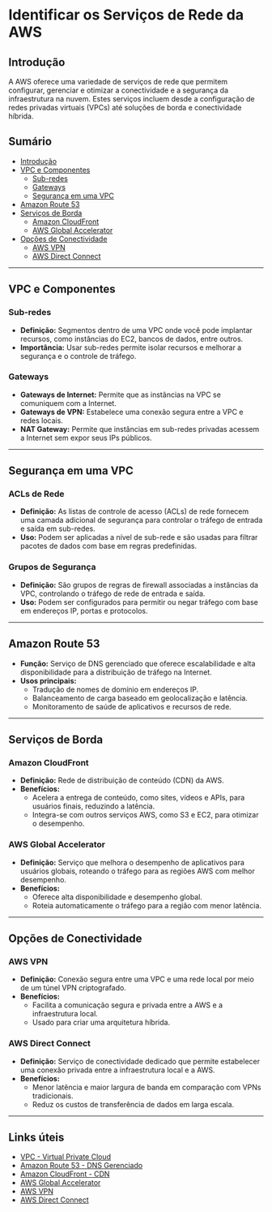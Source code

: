 # Identificar os Serviços de Rede da AWS

## Introdução  
A AWS oferece uma variedade de serviços de rede que permitem configurar, gerenciar e otimizar a conectividade e a segurança da infraestrutura na nuvem. Estes serviços incluem desde a configuração de redes privadas virtuais (VPCs) até soluções de borda e conectividade híbrida.

## Sumário  
- [Introdução](#introdução)  
- [VPC e Componentes](#vpc-e-componentes)  
  - [Sub-redes](#sub-redes)  
  - [Gateways](#gateways)  
  - [Segurança em uma VPC](#segurança-em-uma-vpc)  
- [Amazon Route 53](#amazon-route-53)  
- [Serviços de Borda](#serviços-de-borda)  
  - [Amazon CloudFront](#amazon-cloudfront)  
  - [AWS Global Accelerator](#aws-global-accelerator)  
- [Opções de Conectividade](#opções-de-conectividade)  
  - [AWS VPN](#aws-vpn)  
  - [AWS Direct Connect](#aws-direct-connect)  

---

## VPC e Componentes  

### Sub-redes  
- **Definição:** Segmentos dentro de uma VPC onde você pode implantar recursos, como instâncias do EC2, bancos de dados, entre outros.  
- **Importância:** Usar sub-redes permite isolar recursos e melhorar a segurança e o controle de tráfego.

### Gateways  
- **Gateways de Internet:** Permite que as instâncias na VPC se comuniquem com a Internet.  
- **Gateways de VPN:** Estabelece uma conexão segura entre a VPC e redes locais.  
- **NAT Gateway:** Permite que instâncias em sub-redes privadas acessem a Internet sem expor seus IPs públicos.

---

## Segurança em uma VPC  

### ACLs de Rede  
- **Definição:** As listas de controle de acesso (ACLs) de rede fornecem uma camada adicional de segurança para controlar o tráfego de entrada e saída em sub-redes.  
- **Uso:** Podem ser aplicadas a nível de sub-rede e são usadas para filtrar pacotes de dados com base em regras predefinidas.

### Grupos de Segurança  
- **Definição:** São grupos de regras de firewall associadas a instâncias da VPC, controlando o tráfego de rede de entrada e saída.  
- **Uso:** Podem ser configurados para permitir ou negar tráfego com base em endereços IP, portas e protocolos.

---

## Amazon Route 53  
- **Função:** Serviço de DNS gerenciado que oferece escalabilidade e alta disponibilidade para a distribuição de tráfego na Internet.  
- **Usos principais:**  
  - Tradução de nomes de domínio em endereços IP.  
  - Balanceamento de carga baseado em geolocalização e latência.  
  - Monitoramento de saúde de aplicativos e recursos de rede.

---

## Serviços de Borda  

### Amazon CloudFront  
- **Definição:** Rede de distribuição de conteúdo (CDN) da AWS.  
- **Benefícios:**  
  - Acelera a entrega de conteúdo, como sites, vídeos e APIs, para usuários finais, reduzindo a latência.  
  - Integra-se com outros serviços AWS, como S3 e EC2, para otimizar o desempenho.

### AWS Global Accelerator  
- **Definição:** Serviço que melhora o desempenho de aplicativos para usuários globais, roteando o tráfego para as regiões AWS com melhor desempenho.  
- **Benefícios:**  
  - Oferece alta disponibilidade e desempenho global.  
  - Roteia automaticamente o tráfego para a região com menor latência.

---

## Opções de Conectividade  

### AWS VPN  
- **Definição:** Conexão segura entre uma VPC e uma rede local por meio de um túnel VPN criptografado.  
- **Benefícios:**  
  - Facilita a comunicação segura e privada entre a AWS e a infraestrutura local.  
  - Usado para criar uma arquitetura híbrida.

### AWS Direct Connect  
- **Definição:** Serviço de conectividade dedicado que permite estabelecer uma conexão privada entre a infraestrutura local e a AWS.  
- **Benefícios:**  
  - Menor latência e maior largura de banda em comparação com VPNs tradicionais.  
  - Reduz os custos de transferência de dados em larga escala.

---

## Links úteis  
- [VPC - Virtual Private Cloud](https://aws.amazon.com/pt/vpc/)  
- [Amazon Route 53 - DNS Gerenciado](https://aws.amazon.com/pt/route53/)  
- [Amazon CloudFront - CDN](https://aws.amazon.com/pt/cloudfront/)  
- [AWS Global Accelerator](https://aws.amazon.com/pt/global-accelerator/)  
- [AWS VPN](https://aws.amazon.com/pt/vpn/)  
- [AWS Direct Connect](https://aws.amazon.com/pt/directconnect/)
